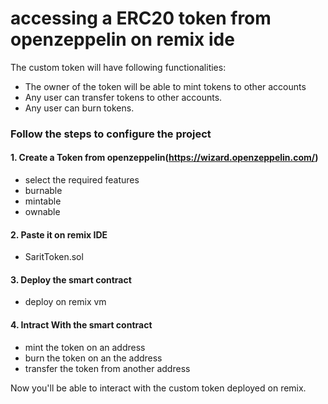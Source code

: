 # accessing a ERC20 token from openzeppelin  on remix ide 



The custom token will have following functionalities:
- The owner of the token will be able to mint tokens to other accounts
- Any user can transfer tokens to other accounts.
- Any user can burn tokens.



### Follow the steps to configure the project

#### 1. Create a Token from openzeppelin(https://wizard.openzeppelin.com/)
- select the required features 
- burnable 
- mintable 
- ownable 
#### 2. Paste it on remix IDE
- SaritToken.sol
#### 3. Deploy the smart contract
- deploy on remix vm 
#### 4. Intract With the smart contract
- mint the token on an address 
- burn the token on an the address 
- transfer the token from another address


Now you'll be able to interact with the custom token deployed on remix. 
